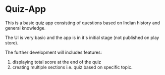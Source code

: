 # Quiz-App
This is a basic quiz app consisting of questions based on Indian history and general knowledge. 

The UI is very basic and the app is in it's initial stage (not published on play store).

The further development will includes features:
  1. displaying total score at the end of the quiz
  2. creating multiple sections i.e. quiz based on specific topic.
 

